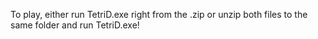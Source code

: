 To play, 
  either run TetriD.exe right from the .zip 
  or unzip both files to the same folder 
  and run TetriD.exe!

